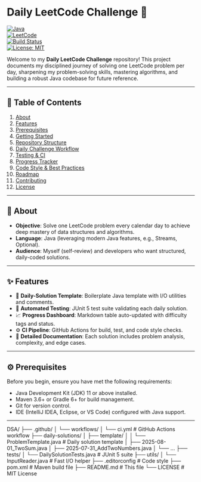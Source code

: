 # Daily LeetCode Challenge 🧩

[![Java](https://img.shields.io/badge/language-Java-red)](https://www.java.com/)  
[![LeetCode](https://img.shields.io/badge/platform-LeetCode-ff69b4)](https://leetcode.com/)  
[![Build Status](https://github.com/VIVEK252575AI/DSA/workflows/CI/badge.svg)](https://github.com/VIVEK252575AI/DSA/actions)  
[![License: MIT](https://img.shields.io/badge/License-MIT-green)](LICENSE)


Welcome to my **Daily LeetCode Challenge** repository! This project documents my disciplined journey of solving one LeetCode problem per day, sharpening my problem-solving skills, mastering algorithms, and building a robust Java codebase for future reference.

---

## 🚀 Table of Contents

1. [About](#about)  
2. [Features](#features)  
3. [Prerequisites](#prerequisites)  
4. [Getting Started](#getting-started)  
5. [Repository Structure](#repository-structure)  
6. [Daily Challenge Workflow](#daily-challenge-workflow)  
7. [Testing & CI](#testing--ci)  
8. [Progress Tracker](#progress-tracker)  
9. [Code Style & Best Practices](#code-style--best-practices)  
10. [Roadmap](#roadmap)  
11. [Contributing](#contributing)  
12. [License](#license)  

---

## 📖 About

- **Objective**: Solve one LeetCode problem every calendar day to achieve deep mastery of data structures and algorithms.  
- **Language**: Java (leveraging modern Java features, e.g., Streams, Optional).  
- **Audience**: Myself (self-review) and developers who want structured, daily-coded solutions.

---

## ✨ Features

- 📁 **Daily-Solution Template**: Boilerplate Java template with I/O utilities and comments.  
- 🔄 **Automated Testing**: JUnit 5 test suite validating each daily solution.  
- 📈 **Progress Dashboard**: Markdown table auto-updated with difficulty tags and status.  
- ⚙️ **CI Pipeline**: GitHub Actions for build, test, and code style checks.  
- 📝 **Detailed Documentation**: Each solution includes problem analysis, complexity, and edge cases.

---

## ⚙️ Prerequisites

Before you begin, ensure you have met the following requirements:

- Java Development Kit (JDK) 11 or above installed.  
- Maven 3.6+ or Gradle 6+ for build management.  
- Git for version control.  
- IDE (IntelliJ IDEA, Eclipse, or VS Code) configured with Java support.

---


DSA/
├── .github/
│   └── workflows/
│       └── ci.yml            # GitHub Actions workflow
├── daily-solutions/
│   ├── template/
│   │   └── ProblemTemplate.java  # Daily solution template
│   ├── 2025-08-01_TwoSum.java
│   ├── 2025-07-31_AddTwoNumbers.java
│   └── ...
├── tests/
│   └── DailySolutionTests.java   # JUnit 5 suite
├── utils/
│   └── InputReader.java          # Fast I/O helper
├── .editorconfig                 # Code style
├── pom.xml                       # Maven build file
├── README.md                     # This file
└── LICENSE                       # MIT License
